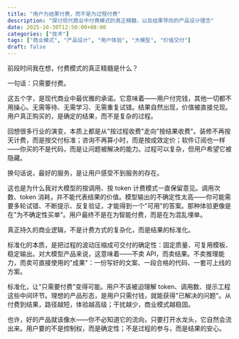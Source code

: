 ```yaml
---
title: "用户为结果付费，而不是为过程付费"
description: "探讨现代商业中付费模式的真正精髓，以及结果导向的产品设计理念"
date: 2025-10-30T12:50:00+08:00
categories: ["技术"]
tags: ["商业模式", "产品设计", "用户体验", "大模型", "价值交付"]
draft: false
---
```


前段时间我在想，付费模式的真正精髓是什么？

一句话：只需要付费。

这五个字，是现代商业中最优雅的承诺。它意味着——用户付完钱，其他一切都不用操心。无需等待、无需学习、无需重复试错。结果自然出现，价值被直接兑现。用户真正购买的，是确定的结果，而不是复杂的过程。

回想很多行业的演变，本质上都是从"按过程收费"走向"按结果收费"。装修不再按天计费，而是按交付标准；咨询不再算小时，而是按成效定价；软件订阅也一样——你买的不是代码，而是让问题被解决的能力。过程可以复杂，但用户希望它被隐藏。

换句话说，最好的服务，是让用户感受不到服务的存在。

这也是为什么我对大模型的按调用、按 token 计费模式一直保留意见。调用次数、token 消耗，并不能代表结果的价值。模型输出的不确定性太高——你可能需要多轮试错、不断提示、反复验证，才能得到一个"可用"的答案。那种体验更像是在"为不确定性买单"。用户最终不是在为智能付费，而是在为混乱埋单。

真正持久的商业逻辑，不是计费方式的复杂化，而是结果的标准化。

标准化的本质，是把过程的波动压缩成可交付的确定性：固定质量、可复用模板、稳定输出。对大模型产品来说，这意味着——不卖 API，而卖结果。不卖推理能力，而卖可直接使用的"成果"：一份写好的文案、一段合格的代码、一套可上线的方案。

标准化，让"只需要付费"变得可能。用户不该被迫理解 token、调用数、提示工程这些中间环节。理想的产品形态，是用户只需付钱，就能获得"已解决的问题"。从付费到结果，路径越短，体验越高级；干扰越少，商业模式越稳固。

也许，好的产品就该像水——你不必知道它的流向，只要打开水龙头，它自然会流出来。用户要的不是控制权，而是确定性；不是过程的参与，而是结果的安心。